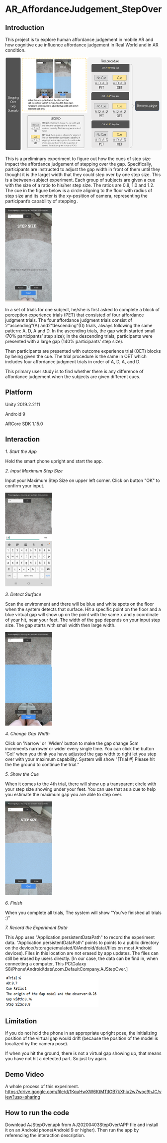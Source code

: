 # AR_AffordanceJudgement_StepOver

## Introduction
This project is to explore human affordance judgement in mobile AR and how cognitive cue influence affordance judgement in Real World and in AR condition.  

<img src="https://github.com/zy0531/AR_AffordanceJudgement_StepOver/blob/master/ScreenShot/trial%20procedure.png" width="550" height="300"/>

This is a preliminary experiment to figure out how the cues of step size impact the affordance judgement of stepping over the gap. Specifically, participants are instructed to adjust the gap width in front of them until they thought it is the larget width that they could step over by one step size. This is a between-subject experiment. Each group of subjects are given a cue with the size of a ratio to his/her step size. The ratios are 0.8, 1.0 and 1.2. The cue in the figure below is a circle aligning to the floor with radius of step size and its center is the xy-position of camera, representing the participant’s capability of stepping . 

<img src="https://github.com/zy0531/AR_AffordanceJudgement_StepOver/blob/master/ScreenShot/Screenshot3.jpg" width="150" height="300"/>

In a set of trials for one subject, he/she is first asked to complete a block of perception experience trials (PET) that consisted of four affordance judgment trials. The four affordance judgment trials consist of 2“ascending”(A) and2“descending”(D) trials, always following the same pattern: A, D, A and D. In the ascending trials, the gap width started small (70% participants’ step size); In the descending trials, participants were presented with a large gap (140% participants’ step size). 

Then participants are presented with outcome experience trial (OET) blocks by being given the cue. The trial procedure is the same in OET which includes four affordance judgment trials in order of A, D, A, and D.

This primary user study is to find whether there is any difference of affordance judgement when the subjects are given different cues.

## Platform
Unity 2019.2.21f1

Android 9

ARCore SDK 1.15.0

## Interaction
*1. Start the App*

Hold the smart phone upright and start the app. 

*2. Input Maximum Step Size*

Input your Maximum Step Size on upper left corner. Click on button "OK" to confirm your input.

<img src="https://github.com/zy0531/AR_AffordanceJudgement_StepOver/blob/master/ScreenShot/Screenshot1.jpg" width="150" height="300"/>

*3. Detect Surface*

Scan the environment and there will be blue and white spots on the floor when the system detects that surface. Hit a specific point on the floor and a blue virtual gap will show up on the point with the same x and y coordinate of your hit, near your feet. The width of the gap depends on your input step size. The gap starts with small width then large width.

<img src="https://github.com/zy0531/AR_AffordanceJudgement_StepOver/blob/master/ScreenShot/Screenshot2.jpg" width="150" height="300"/>

*4. Change Gap Width*

Click on 'Narrow' or 'Widen' button to make the gap change 5cm increments narrower or wider every single time. You can click the button 'Go!' when you think you have adjusted the gap width to right let you step over with your maximum capability. System will show "[Trial #] Please hit the the ground to continue the trial."

*5. Show the Cue*

When it comes to the 4th trial, there will show up a transparent circle with your step size showing under your feet. You can use that as a cue to help you estimate the maximum gap you are able to step over.

<img src="https://github.com/zy0531/AR_AffordanceJudgement_StepOver/blob/master/ScreenShot/Screenshot4.jpg" width="150" height="300"/>

*6. Finish*

When you complete all trials, The system will show "You've finished all trials :)" 

*7. Record the Experiment Data*

This App uses "Application.persistentDataPath" to record the experiment data.  "Application.persistentDataPath" points to points to a public directory on the device(/storage/emulated/0/Android/data/<packagename>/files on most Android devices). Files in this location are not erased by app updates. The files can still be erased by users directly. [In our case, the data can be find in, when connecting a computer, This PC\Galaxy S8\Phone\Android\data\com.DefaultCompany.AJStepOver.]
  
<img src="https://github.com/zy0531/AR_AffordanceJudgement_StepOver/blob/master/ScreenShot/data.PNG" width="300" height="100"/>

## Limitation
If you do not hold the phone in an appropriate upright pose, the initializing position of the virtual gap would drift (because the position of the model is localized by the camera pose). 

If when you hit the ground, there is not a virtual gap showing up, that means you have not hit a detected part. So just try again.

## Demo Video
A whole process of this experiment.
https://drive.google.com/file/d/1KquHwXW6KtMTtIGB7kXhiu2w7woc9hJC/view?usp=sharing

## How to run the code
Download AJStepOver.apk from AJ20200403StepOver/APP file and install it on an Android phone(Android 9 or higher). Then run the app by referencing the interaction description.

